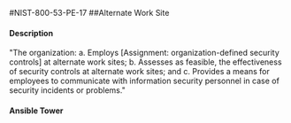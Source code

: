 #NIST-800-53-PE-17
##Alternate Work Site
#### Description
"The organization:
  a.  Employs [Assignment: organization-defined security controls] at alternate work sites;
  b.  Assesses as feasible, the effectiveness of security controls at alternate work sites; and
  c.  Provides a means for employees to communicate with information security personnel in case of security incidents or problems."
#### Ansible Tower


